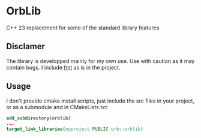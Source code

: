 # OrbLib
C++ 23 replacement for some of the standard library features

## Disclamer
The library is developped mainly for my own use. Use with caution
as it may contain bugs.
I include [fmt](https://github.com/fmtlib/fmt/) as is in the project.

## Usage
I don't provide cmake install scripts, just include the src files in your project,
or as a submodule and in CMakeLists.txt:

```cmake
add_subdirectory(orblib)
...
target_link_libraries(myproject PUBLIC orb::orblib)
```



